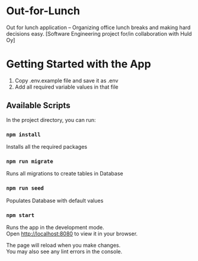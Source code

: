 # Out-for-Lunch

Out for lunch application – Organizing office lunch breaks and making hard decisions easy. [Software Engineering project for/in collaboration with Huld Oy]

# Getting Started with the App

1. Copy .env.example file and save it as .env
2. Add all required variable values in that file

## Available Scripts

In the project directory, you can run:

### `npm install`

Installs all the required packages

### `npm run migrate`

Runs all migrations to create tables in Database

### `npm run seed`

Populates Database with default values

### `npm start`

Runs the app in the development mode.\
Open [http://localhost:8080](http://localhost:8080) to view it in your browser.

The page will reload when you make changes.\
You may also see any lint errors in the console.
